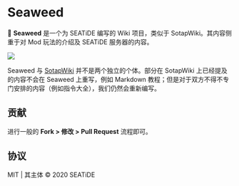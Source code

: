# Seaweed
🌾 **Seaweed** 是一个为 SEATiDE 编写的 Wiki 项目，类似于 SotapWiki。其内容侧重于对 Mod 玩法的介绍及 SEATiDE 服务器的内容。

![](https://mcsunrise.oss-cn-qingdao.aliyuncs.com/skyland4.png)

Seaweed 与 [SotapWiki](//wiki.sotap.org) 并不是两个独立的个体。部分在 SotapWiki 上已经提及的内容不会在 Seaweed 上重写，例如 Markdown 教程；但是对于双方不得不专门安排的内容（例如指令大全），我们仍然会重新编写。

## 贡献

进行一般的 **Fork > 修改 > Pull Request** 流程即可。

## 协议

MIT | 其主体 © 2020 SEATiDE